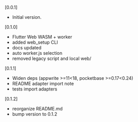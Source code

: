 [0.0.1]
* Initial version.

[0.1.0]
* Flutter Web WASM + worker
* added web_setup CLI
* docs updated
* auto worker.js selection
* removed legacy script and local web/

[0.1.1]
* Widen deps (appwrite >=11<18, pocketbase >=0.17<0.24)
* README adapter import note
* tests import adapters

[0.1.2]
* reorganize README.md
* bump version to 0.1.2


